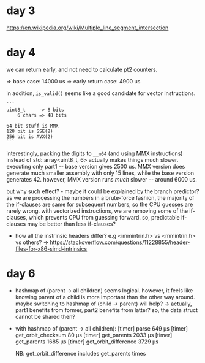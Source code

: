 
# day 3

https://en.wikipedia.org/wiki/Multiple_line_segment_intersection


# day 4


we can return early, and not need to calculate pt2 counters.

=> base case: 14000 us
=> early return case: 4900 us


in addition, `is_valid()` seems like a good candidate for vector instructions.

    ```
    uint8_t     -> 8 bits
        6 chars => 48 bits

    64 bit stuff is MMX
    128 bit is SSE(2)
    256 bit is AVX(2)
    ```

interestingly, packing the digits to `__m64` (and using MMX instructions) instead of std::array<uint8_t, 6> actually makes things much slower. executing only part1 -- base version gives 2500 us. MMX version does generate much smaller assembly with only 15 lines, while the base version generates 42. however, MMX version runs _much_ slower -- around 6000 us.

but why such effect?
    - maybe it could be explained by the branch predictor? as we are processing the numbers in a brute-force fashion, the majority of the if-clauses are same for subsequent numbers, so the CPU guesses are rarely wrong. with vectorized instructions, we are removing some of the if-clauses, which prevents CPU from guessing forward. so, predictable if-clauses may be better than less if-clauses?

* how all the instrinsic headers differ? e.g <immintrin.h> vs <mmintrin.h> vs others?
    -> https://stackoverflow.com/questions/11228855/header-files-for-x86-simd-intrinsics


# day 6

* hashmap of (parent -> all children) seems logical. however, it feels like knowing parent of a child is more important than the other way around. maybe switching to hashmap of (child -> parent) will help?
    -> actually, part1 benefits from former, part2 benefits from latter? so, the data struct cannot be shared then?

* with hashmap of (parent -> all children):
    [timer] parse 649 μs
    [timer] get_orbit_checksum 80 μs
    [timer] get_parents 2033 μs
    [timer] get_parents 1685 μs
    [timer] get_orbit_difference 3729 μs

    NB: get_orbit_difference includes get_parents times

